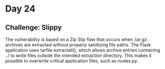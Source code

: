 # Day 24
## Challenge: Slippy

The vulnerability is based on a Zip Slip flaw that occurs when .tar.gz archives are extracted without properly sanitizing file paths. The Flask application uses tarfile.extractall(), 
which allows archive entries containing ../ to write files outside the intended extraction directory. This makes it possible to overwrite critical application files, such as routes.py.
